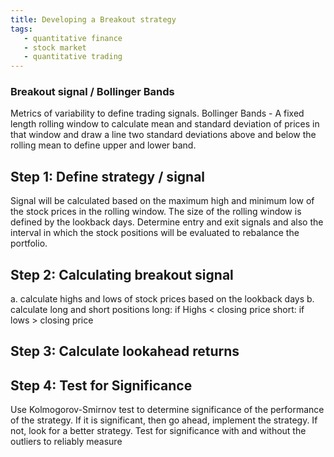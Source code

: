 ```yaml
---
title: Developing a Breakout strategy
tags:
   - quantitative finance
   - stock market
   - quantitative trading
---
```



### Breakout signal / Bollinger Bands

Metrics of variability to define trading signals. Bollinger Bands - A fixed length rolling window to calculate mean and standard deviation of prices in that window and draw a line two standard deviations above and below the rolling mean to define upper and lower band.

## Step 1: Define strategy / signal

Signal will be calculated based on the maximum high and minimum low of the stock prices in the rolling window. The size of the rolling window is defined by the lookback days.
Determine entry and exit signals and also the interval in which the stock positions will be evaluated to rebalance the portfolio.

## Step 2: Calculating breakout signal

a. calculate highs and lows of stock prices based on the lookback days
b. calculate long and short positions
    long: if Highs < closing price
    short: if lows > closing price

## Step 3: Calculate lookahead returns

## Step 4: Test for Significance

Use Kolmogorov-Smirnov test to determine significance of the performance of the strategy. If it is significant, then go ahead, implement the strategy. If not, look for a better strategy.
Test for significance with and without the outliers to reliably measure 
